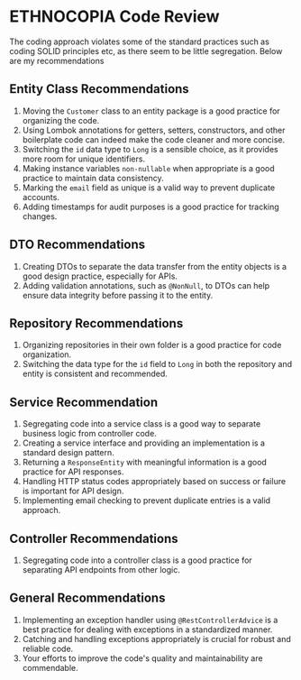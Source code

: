 # ETHNOCOPIA Code Review

The coding approach violates some of the standard practices such as coding SOLID principles etc, as there seem to be 
little segregation. Below are my recommendations

## Entity Class Recommendations
1. Moving the `Customer` class to an entity package is a good practice for organizing the code.
2. Using Lombok annotations for getters, setters, constructors, and other boilerplate code can indeed make the code cleaner and more concise.
3. Switching the `id` data type to `Long` is a sensible choice, as it provides more room for unique identifiers.
4. Making instance variables `non-nullable` when appropriate is a good practice to maintain data consistency.
5. Marking the `email` field as unique is a valid way to prevent duplicate accounts.
6. Adding timestamps for audit purposes is a good practice for tracking changes.

## DTO Recommendations
1. Creating DTOs to separate the data transfer from the entity objects is a good design practice, especially for APIs.
2. Adding validation annotations, such as `@NonNull`, to DTOs can help ensure data integrity before passing it to the entity.

## Repository Recommendations
1. Organizing repositories in their own folder is a good practice for code organization.
2. Switching the data type for the `id` field to `Long` in both the repository and entity is consistent and recommended.

## Service Recommendation
1. Segregating code into a service class is a good way to separate business logic from controller code. 
2. Creating a service interface and providing an implementation is a standard design pattern. 
3. Returning a `ResponseEntity` with meaningful information is a good practice for API responses.
4. Handling HTTP status codes appropriately based on success or failure is important for API design. 
5. Implementing email checking to prevent duplicate entries is a valid approach.

## Controller Recommendations
1. Segregating code into a controller class is a good practice for separating API endpoints from other logic.

## General Recommendations
1. Implementing an exception handler using `@RestControllerAdvice` is a best practice for dealing with exceptions in a 
standardized manner.
2. Catching and handling exceptions appropriately is crucial for robust and reliable code.
3. Your efforts to improve the code's quality and maintainability are commendable.
